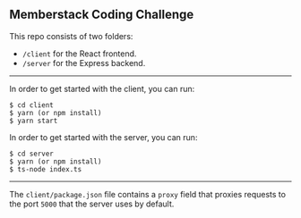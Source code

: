## Memberstack Coding Challenge

This repo consists of two folders:

- `/client` for the React frontend.
- `/server` for the Express backend.

---

In order to get started with the client, you can run:

```
$ cd client
$ yarn (or npm install)
$ yarn start
```

In order to get started with the server, you can run:

```
$ cd server
$ yarn (or npm install)
$ ts-node index.ts
```

---

The `client/package.json` file contains a `proxy` field that proxies requests to the port `5000` that the server uses by default.

